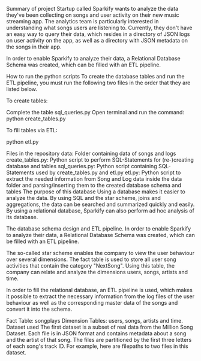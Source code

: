 Summary of project
Startup called Sparkify wants to analyze the data they've been collecting on songs and user activity on their new music streaming app. The analytics team is particularly interested in understanding what songs users are listening to. Currently, they don't have an easy way to query their data, which resides in a directory of JSON logs on user activity on the app, as well as a directory with JSON metadata on the songs in their app.

In order to enable Sparkify to analyze their data, a Relational Database Schema was created, which can be filled with an ETL pipeline.

How to run the python scripts
To create the database tables and run the ETL pipeline, you must run the following two files in the order that they are listed below.

To create tables:

Complete the table sql_queries.py
Open terminal and run the command: python create_tables.py

To fill tables via ETL:

python etl.py


Files in the repository
data: Folder containing data of songs and logs
create_tables.py: Python script to perform SQL-Statements for (re-)creating database and tables
sql_queries.py: Python script containing SQL-Statements used by create_tables.py and etl.py
etl.py: Python script to extract the needed information from Song and Log data inside the data folder and parsing/inserting them to the created database schema and tables
The purpose of this database
Using a database makes it easier to analyze the data. By using SQL and the star scheme, joins and aggregations, the data can be searched and summarized quickly and easily. By using a relational database, Sparkify can also perform ad hoc analysis of its database.

The database schema design and ETL pipeline.
In order to enable Sparkify to analyze their data, a Relational Database Schema was created, which can be filled with an ETL pipeline.

The so-called star scheme enables the company to view the user behaviour over several dimensions. The fact table is used to store all user song activities that contain the category "NextSong". Using this table, the company can relate and analyze the dimensions users, songs, artists and time.

In order to fill the relational database, an ETL pipeline is used, which makes it possible to extract the necessary information from the log files of the user behaviour as well as the corresponding master data of the songs and convert it into the schema.

Fact Table: songplays
Dimension Tables: users, songs, artists and time.
Dataset used
The first dataset is a subset of real data from the Million Song Dataset. Each file is in JSON format and contains metadata about a song and the artist of that song. The files are partitioned by the first three letters of each song's track ID. For example, here are filepaths to two files in this dataset.